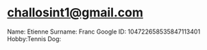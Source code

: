 # challosint1@gmail.com
Name: Etienne
Surname: Franc
Google ID: 104722658535847113401
Hobby:Tennis
Dog:
